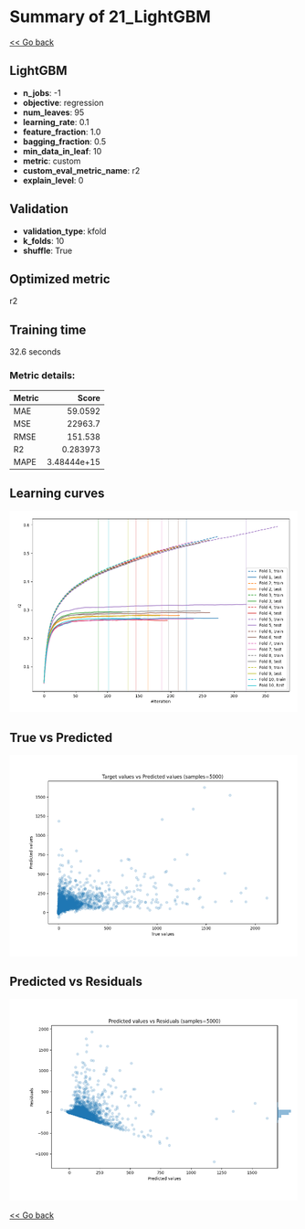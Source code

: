 # Summary of 21_LightGBM

[<< Go back](../README.md)


## LightGBM
- **n_jobs**: -1
- **objective**: regression
- **num_leaves**: 95
- **learning_rate**: 0.1
- **feature_fraction**: 1.0
- **bagging_fraction**: 0.5
- **min_data_in_leaf**: 10
- **metric**: custom
- **custom_eval_metric_name**: r2
- **explain_level**: 0

## Validation
 - **validation_type**: kfold
 - **k_folds**: 10
 - **shuffle**: True

## Optimized metric
r2

## Training time

32.6 seconds

### Metric details:
| Metric   |           Score |
|:---------|----------------:|
| MAE      |    59.0592      |
| MSE      | 22963.7         |
| RMSE     |   151.538       |
| R2       |     0.283973    |
| MAPE     |     3.48444e+15 |



## Learning curves
![Learning curves](learning_curves.png)
## True vs Predicted

![True vs Predicted](true_vs_predicted.png)


## Predicted vs Residuals

![Predicted vs Residuals](predicted_vs_residuals.png)



[<< Go back](../README.md)

